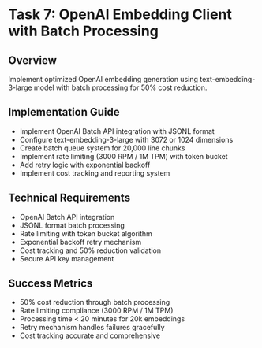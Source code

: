 # Task 7: OpenAI Embedding Client with Batch Processing

## Overview
Implement optimized OpenAI embedding generation using text-embedding-3-large model with batch processing for 50% cost reduction.

## Implementation Guide
- Implement OpenAI Batch API integration with JSONL format
- Configure text-embedding-3-large with 3072 or 1024 dimensions
- Create batch queue system for 20,000 line chunks
- Implement rate limiting (3000 RPM / 1M TPM) with token bucket
- Add retry logic with exponential backoff
- Implement cost tracking and reporting system

## Technical Requirements
- OpenAI Batch API integration
- JSONL format batch processing
- Rate limiting with token bucket algorithm
- Exponential backoff retry mechanism
- Cost tracking and 50% reduction validation
- Secure API key management

## Success Metrics
- 50% cost reduction through batch processing
- Rate limiting compliance (3000 RPM / 1M TPM)
- Processing time < 20 minutes for 20k embeddings
- Retry mechanism handles failures gracefully
- Cost tracking accurate and comprehensive